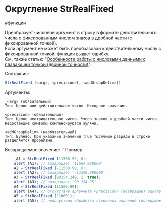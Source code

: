 # Округление StrRealFixed

#функции 

Преобразует числовой аргумент в строку в формате действительного числа с фиксированным числом знаков в дробной части (с фиксированной точкой).  
Если аргумент не может быть преобразован к действительному числу с фиксированной точкой, функция выдает ошибку.  
См. также статью "[Особенности работы с числовыми данными с плавающей точкой (двойной точности)](https://news.websoft.ru/_wt/wiki_base/6998020202012059043/base_wiki_article_type_id/6680054725638828770/parent_id/6717610601477911815)".

Синтаксис:
```js
StrRealFixed (<arg>, <precision>[, <addGroupDelim>])
```

Аргументы:
```
_<arg> (обязательный)
Тип: Целое или действительное число. Исходное значение.

<precision> (обязательный)
Тип: Целое неотрицательное число. Число знаков в дробной части числа. Недостающие символы компенсируются нулями.

<addGroupDelim> (необязательный)
Тип: Булево. При указании значения true тысячные разряды в строке разделяются пробелами.
```

Возвращаемое значение:
``
Пример:
```js
	_A1 = StrRealFixed (11500.99, 6);  
	alert (A1); // возвращает '11500.990000'  
	A2 = StrRealFixed (-11500.99, 6);  
	alert (A2); // возвращает '-11500.990000'  
	A3 = StrRealFixed (90154.249, 2, true);  
	alert (A3); // возвращает '90 154.25'  
	A4 = StrRealFixed (11500.99);  
	alert (A4); // отсутствие аргумента <precision> (возвращает ошибку с прерыванием выполняемого кода)  
	A5 = StrRealFixed ('1000');  
	alert (A5); // недопустима обработка строковых значений (возвращает ошибку с прерыванием выполняемого кода)_
```